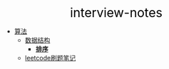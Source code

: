 <center><a href="#" target="_blank" style="font-size:28px;text-decoration:none;color:#000000;">interview-notes</a></center>

* [算法](algorithm/)
  * [数据结构](algorithm/datastructure/)
    * [**排序**](algorithm/datastructure/排序/)
  * [leetcode刷题笔记](algorithm/leetcode/)

